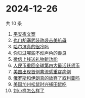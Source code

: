 # 2024-12-26

共 10 条

<!-- BEGIN -->
<!-- 最后更新时间 Thu Dec 26 2024 05:09:01 GMT+0800 (China Standard Time) -->

1. [平安夜文案](https://www.zhihu.com/search?q=平安夜文案)
1. [也门胡塞武装称袭击美航母](https://www.zhihu.com/search?q=也门胡塞武装称袭击美航母)
1. [哈尔滨真的很冷吗](https://www.zhihu.com/search?q=哈尔滨真的很冷吗)
1. [你见过哪些不动声色的善良](https://www.zhihu.com/search?q=你见过哪些不动声色的善良)
1. [微信上线送礼物新功能](https://www.zhihu.com/search?q=微信上线送礼物新功能)
1. [人民币重回全球第四大最活跃货币](https://www.zhihu.com/search?q=人民币重回全球第四大最活跃货币)
1. [美国出现首例禽流感重症病例](https://www.zhihu.com/search?q=美国出现首例禽流感重症病例)
1. [俄罗斯和伊朗真的放弃了叙利亚吗](https://www.zhihu.com/search?q=俄罗斯和伊朗真的放弃了叙利亚吗)
1. [美国加州松鼠时兴捕田鼠吃](https://www.zhihu.com/search?q=美国加州松鼠时兴捕田鼠吃)
1. [刘小样怎么样了](https://www.zhihu.com/search?q=刘小样怎么样了)

<!-- END -->

